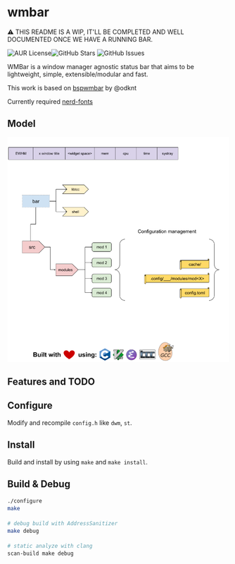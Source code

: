 # wmbar

:warning: THIS README IS A WIP, IT'LL BE COMPLETED AND WELL DOCUMENTED ONCE WE HAVE A RUNNING BAR.

![AUR License](https://img.shields.io/aur/license/bspwmbar.svg)![GitHub Stars](https://img.shields.io/github/stars/wmbar?style=plastic) ![GitHub Issues](https://img.shields.io/github/issues/wmbar/wmbar)

WMBar is a window manager agnostic status bar that aims to be lightweight, simple, extensible/modular and fast.

This work is based on [bspwmbar](https://github.com/odknt/bspwmbar) by @odknt 

Currently required [nerd-fonts](https://github.com/ryanoasis/nerd-fonts)

## Model

![diagram.png](docs/diagram.png)

## Features and TODO


## Configure

Modify and recompile `config.h` like `dwm`, `st`.

## Install

Build and install by using `make` and `make install`.

## Build & Debug

```sh
./configure
make

# debug build with AddressSanitizer
make debug

# static analyze with clang
scan-build make debug
```
